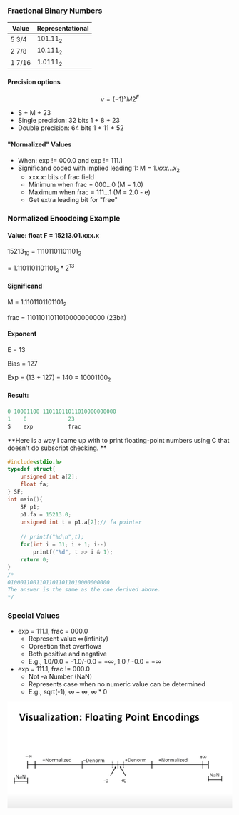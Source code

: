 ### Fractional Binary Numbers

| Value  | Representational |
| ------ | ---------------- |
| 5 3/4  | $101.11_2$       |
| 2 7/8  | $10.111_2$       |
| 1 7/16 | $1.0111_2$       |

#### Precision options

$$
v = (-1)^sM2^E
$$

- S + M + 23
- Single precision: 32 bits      1 + 8 + 23
- Double precision: 64 bits       1 + 11 + 52

#### "Normalized" Values

- When: exp != 000.0 and exp != 111.1
- Significand coded with implied leading 1: M = $1.xxx...x_2$
  - xxx.x: bits of frac field
  - Minimum when frac = 000...0 (M = 1.0)
  - Maximum when frac = 111...1 (M = 2.0 - e)
  - Get extra leading bit for "free"

### Normalized Encodeing Example

#### Value: float F  = 15213.01.xxx.x

$15213_{10}$ = $11101101101101_2$

 = $1.1101101101101_2 * 2^{13}$

#### Significand

M = $1.1101101101101_2$

frac = $11011011011010000000000$ (23bit)

#### Exponent

E = 13

Bias = 127

Exp = (13 + 127) = 140 = $10001100_2$

#### Result:

```c
0 10001100 11011011011010000000000
1    8             23
S    exp           frac
```



**Here is a way I came up with to print floating-point numbers using C that doesn't do subscript checking. **

```c
#include<stdio.h>
typedef struct{
    unsigned int a[2];
    float fa;
} SF;
int main(){
    SF p1;
    p1.fa = 15213.0;
    unsigned int t = p1.a[2];// fa pointer

    // printf("%d\n",t);
    for(int i = 31; i + 1; i--)
        printf("%d", t >> i & 1);
    return 0;
}
/*
01000110011011011011010000000000
The answer is the same as the one derived above.
*/
```

### Special Values

- exp = 111.1,  frac = 000.0
  - Represent value $\infty$(infinity)
  - Opreation that overflows
  - Both positive and negative
  - E.g., 1.0/0.0 = -1.0/-0.0 = +$\infty$, 1.0 / -0.0 = $-\infty$
- exp = 111.1, frac != 000.0
  - Not -a Number (NaN)
  - Represents case when no numeric value can be determined
  - E.g., sqrt(-1), $\infty - \infty$, $\infty * 0$

![](.\float_range.png)